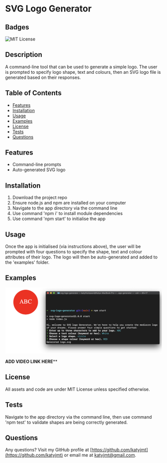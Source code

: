 
# SVG Logo Generator

## Badges
![MIT License](https://img.shields.io/badge/license-MIT_License-purple)

## Description
A command-line tool that can be used to generate a simple logo. The user is prompted to specify logo shape, text and colours, then an SVG logo file is generated based on their responses.

## Table of Contents
- [Features](#features)
- [Installation](#installation)
- [Usage](#usage)
- [Examples](#examples)
- [License](#license)
- [Tests](#tests)
- [Questions](#questions)

## Features
- Command-line prompts
- Auto-generated SVG logo

## Installation
1. Download the project repo
2. Ensure node.js and npm are installed on your computer
3. Navigate to the app directory via the command line
4. Use command 'npm i' to install module dependencies
5. Use command 'npm start' to initialise the app

## Usage
Once the app is initialised (via instructions above), the user will be prompted with four questions to specify the shape, text and colour attributes of their logo. The logo will then be auto-generated and added to the 'examples' folder.

## Examples
![Screenshot of SVG Logo Generator in-use.](./assets/screenshot.png)

******ADD VIDEO LINK HERE********

## License
All assets and code are under MIT License unless specified otherwise.

## Tests
Navigate to the app directory via the command line, then use command 'npm test' to validate shapes are being correctly generated.

## Questions
Any questions? Visit my GitHub profile at [https://github.com/katyjmt](https://github.com/katyjmt) or email me at [katyjmt@gmail.com](katyjmt@gmail.com).